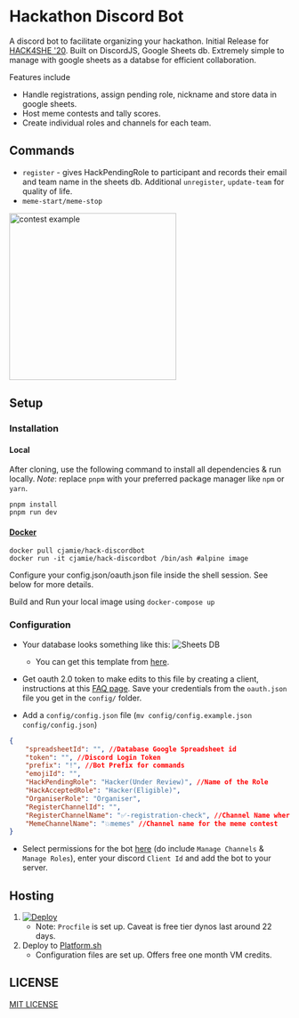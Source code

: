 # Hackathon Discord Bot
A discord bot to facilitate organizing your hackathon. Initial Release for [HACK4SHE '20](https://hackforshe.tech). Built on DiscordJS, Google Sheets db.
Extremely simple to manage with google sheets as a databse for efficient collaboration.

Features include 
- Handle registrations, assign pending role, nickname and store data in google sheets.
- Host meme contests and tally scores.
- Create individual roles and channels for each team.

## Commands
- `register` - gives HackPendingRole to participant and records their email and team name in the sheets db. Additional `unregister`, `update-team` for quality of life.
- `meme-start/meme-stop` 
<img src="https://i.imgur.com/P1McvJh.png" height="300px" alt="contest example">


## Setup
### Installation
#### Local
After cloning, use the following command to install all dependencies & run locally.
_Note_: replace `pnpm` with your preferred package manager like `npm` or `yarn`.

```
pnpm install
pnpm run dev
```
#### [Docker](https://hub.docker.com/repository/docker/cjamie/hack-discordbot)   
```
docker pull cjamie/hack-discordbot
docker run -it cjamie/hack-discordbot /bin/ash #alpine image
```
Configure your config.json/oauth.json file inside the shell session. See below for more details.

Build and Run your local image using `docker-compose up`

### Configuration
- Your database looks something like this:
    ![Sheets DB](https://i.imgur.com/f0dSoOc.png "sheets")
    
    - You can get this template from [here](https://docs.google.com/spreadsheets/d/1waquiM6SbBbP5ocyIQ5z5EPZBgBJ2ID0-_3n8EkfnWE).
- Get oauth 2.0 token to make edits to this file by creating a client, instructions at this [FAQ page](https://support.google.com/cloud/answer/6158849?hl=en). Save your credentials from the `oauth.json` file you get in the `config/` folder.
- Add a `config/config.json` file (`mv config/config.example.json config/config.json`)
```json
{
    "spreadsheetId": "", //Database Google Spreadsheet id
    "token": "", //Discord Login Token
    "prefix": "!", //Bot Prefix for commands
    "emojiId": "",
    "HackPendingRole": "Hacker(Under Review)", //Name of the Role
    "HackAcceptedRole": "Hacker(Eligible)", 
    "OrganiserRole": "Organiser",
    "RegisterChannelId": "",
    "RegisterChannelName": "✅-registration-check", //Channel Name where user registration will happen
    "MemeChannelName": "💥memes" //Channel name for the meme contest
}
```

- Select permissions for the bot [here](https://discordapi.com/permissions.html) (do include `Manage Channels` & `Manage Roles`), enter your discord `Client Id` and add the bot to your server.

## Hosting
1. [![Deploy](https://www.herokucdn.com/deploy/button.svg)](https://heroku.com/deploy)
    - Note: `Procfile` is set up. Caveat is free tier dynos last around 22 days.
2. Deploy to [Platform.sh](https://platform.sh)
    - Configuration files are set up. Offers free one month VM credits.


## LICENSE

[MIT LICENSE](http://www.tldrlegal.com/license/mit-license)
